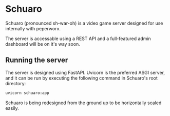 # Schuaro

Schuaro (pronounced sh-war-oh) is a video game server designed for use internally with peperworx.


The server is accessable using a REST API and a full-featured admin dashboard will be on it's way soon.


## Running the server

The server is designed using FastAPI. Uvicorn is the preferred ASGI server, and it can be run by executing the following command in Schuaro's root directory:

```bash
uvicorn schuaro:app
```

Schuaro is being redesigned from the ground up to be horizontally scaled easily.